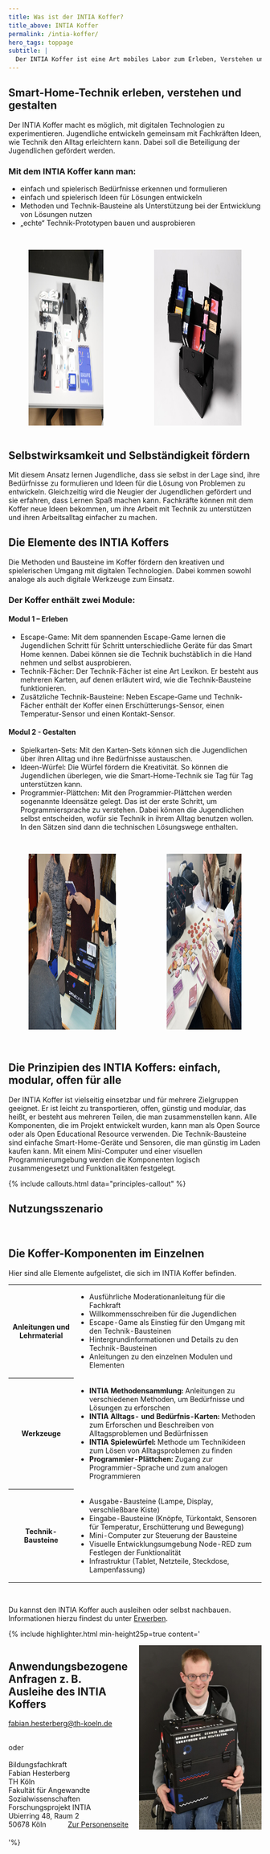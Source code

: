 ```yaml
---
title: Was ist der INTIA Koffer?
title_above: INTIA Koffer
permalink: /intia-koffer/
hero_tags: toppage
subtitle: |
  Der INTIA Koffer ist eine Art mobiles Labor zum Erleben, Verstehen und Gestalten von Smart-Home-Technologie. Er bietet einen ersten Zugang zur Welt der Technik. Der Laborkoffer enthält verschiedene Werkzeuge wie Methoden oder Technik-Bausteine, um Bedürfnisse im Alltag besser zu verstehen und Lösungen für Probleme zu entwickeln – und zu bauen!
---
```


## Smart-Home-Technik erleben, verstehen und gestalten

Der INTIA Koffer macht es möglich, mit digitalen Technologien zu experimentieren. Jugendliche entwickeln gemeinsam mit Fachkräften Ideen, wie Technik den Alltag erleichtern kann. Dabei soll die Beteiligung der Jugendlichen gefördert werden.

### Mit dem INTIA Koffer kann man:

- einfach und spielerisch Bedürfnisse erkennen und formulieren
- einfach und spielerisch Ideen für Lösungen entwickeln
- Methoden und Technik-Bausteine als Unterstützung bei der Entwicklung von Lösungen nutzen
- „echte“ Technik-Prototypen bauen und ausprobieren

<br>

<div class="columns is-centered is-desktop">
<div class="column is-offset-1">
<figure>
  <img src="/assets/img/intia-case/Escape_Game.jpg" alt="" style="height:350px;">
</figure>
</div>
<div class="column">
<figure>
  <img src="/assets/img/tools/building_blocks/koffer_4.jpg" alt="" style="height:350px;">
</figure>
</div>
</div>

## Selbstwirksamkeit und Selbständigkeit fördern

Mit diesem Ansatz lernen Jugendliche, dass sie selbst in der Lage sind, ihre Bedürfnisse zu formulieren und Ideen für die Lösung von Problemen zu entwickeln. Gleichzeitig wird die Neugier der Jugendlichen gefördert und sie erfahren, dass Lernen Spaß machen kann. Fachkräfte können mit dem Koffer neue Ideen bekommen, um ihre Arbeit mit Technik zu unterstützen und ihren Arbeitsalltag einfacher zu machen.

## Die Elemente des INTIA Koffers

Die Methoden und Bausteine im Koffer fördern den kreativen und spielerischen Umgang mit digitalen Technologien. Dabei kommen sowohl analoge als auch digitale Werkzeuge zum Einsatz.

### Der Koffer enthält zwei Module:

#### Modul 1 – Erleben

- Escape-Game: Mit dem spannenden Escape-Game lernen die Jugendlichen Schritt für Schritt unterschiedliche Geräte für das Smart Home kennen. Dabei können sie die Technik buchstäblich in die Hand nehmen und selbst ausprobieren.
- Technik-Fächer: Der Technik-Fächer ist eine Art Lexikon. Er besteht aus mehreren Karten, auf denen erläutert wird, wie die Technik-Bausteine funktionieren.
- Zusätzliche Technik-Bausteine: Neben Escape-Game und Technik-Fächer enthält der Koffer einen Erschütterungs-Sensor, einen Temperatur-Sensor und einen Kontakt-Sensor.

#### Modul 2 - Gestalten

- Spielkarten-Sets: Mit den Karten-Sets können sich die Jugendlichen über ihren Alltag und ihre Bedürfnisse austauschen.
- Ideen-Würfel: Die Würfel fördern die Kreativität. So können die Jugendlichen überlegen, wie die Smart-Home-Technik sie Tag für Tag unterstützen kann.
- Programmier-Plättchen: Mit den Programmier-Plättchen werden sogenannte Ideensätze gelegt. Das ist der erste Schritt, um Programmiersprache zu verstehen. Dabei können die Jugendlichen selbst entscheiden, wofür sie Technik in ihrem Alltag benutzen wollen. In den Sätzen sind dann die technischen Lösungswege enthalten.

<!--
<div class="columns is-centered is-desktop">
<div class="column is-offset-1">
<figure>
  <img src="/assets/img/intia-case/INTIA_KofferVisualisierung.svg" alt="" style="">
</figure>
</div>
</div>
-->

<br>

<div class="columns is-centered is-desktop">
<div class="column is-offset-1">
<figure>
  <img src="/assets/img/intia-case/intia-case-3.jpg" alt="" style="height:350px;">
</figure>
</div>
<div class="column">
<figure>
  <img src="/assets/img/intia-case/karten.jpg" alt="" style="height:350px;">
</figure>
</div>
</div>

<br>

## Die Prinzipien des INTIA Koffers: einfach, modular, offen für alle

Der INTIA Koffer ist vielseitig einsetzbar und für mehrere Zielgruppen geeignet. Er ist leicht zu transportieren, offen, günstig und modular, das heißt, er besteht aus mehreren Teilen, die man zusammenstellen kann. Alle Komponenten, die im Projekt entwickelt wurden, kann man als Open Source oder als Open Educational Resource verwenden. Die Technik-Bausteine sind einfache Smart-Home-Geräte und Sensoren, die man günstig im Laden kaufen kann. Mit einem Mini-Computer und einer visuellen Programmierumgebung werden die Komponenten logisch zusammengesetzt und Funktionalitäten festgelegt.

{% include callouts.html data="principles-callout" %}

## Nutzungsszenario

<figure>
  <img src="/assets/img/intia-case/INTIA_UseCase.svg" alt="" style="">
</figure>

## Die Koffer-Komponenten im Einzelnen

Hier sind alle Elemente aufgelistet, die sich im INTIA Koffer befinden.

<table class="tb">
    <tr>
       <th>Anleitungen und Lehrmaterial</th>
       <td>
          <ul>
          <li>Ausführliche Moderationanleitung für die Fachkraft</li>
          <li>Willkommensschreiben für die Jugendlichen</li>
          <li>Escape-Game als Einstieg für den Umgang mit den Technik-Bausteinen</li>
          <li>Hintergrundinformationen und Details zu den Technik-Bausteinen</li>
          <li>Anleitungen zu den einzelnen Modulen und Elementen</li>
          </ul>
        </td>
    </tr>
    <tr>
        <th>Werkzeuge</th>
        <td>
          <ul>
          <li><strong>INTIA Methodensammlung:</strong> Anleitungen zu verschiedenen Methoden, um Bedürfnisse und Lösungen zu erforschen</li>
          <li><strong>INTIA Alltags- und Bedürfnis-Karten:</strong> Methoden zum Erforschen und Beschreiben von Alltagsproblemen und Bedürfnissen</li>
          <li><strong>INTIA Spielewürfel:</strong> Methode um Technikideen zum Lösen von Alltagsproblemen zu finden</li>
          <li><strong>Programmier-Plättchen:</strong> Zugang zur Programmier-Sprache und zum analogen Programmieren</li>
          </ul>
        </td>
    </tr>
    <tr>
       <th>Technik-Bausteine</th>
       <td>
          <ul>
          <li>Ausgabe-Bausteine (Lampe, Display, verschließbare Kiste)</li>
          <li>Eingabe-Bausteine (Knöpfe, Türkontakt, Sensoren für Temperatur, Erschütterung und Bewegung)</li>
          <li>Mini-Computer zur Steuerung der Bausteine</li>
          <li>Visuelle Entwicklungsumgebung Node-RED zum Festlegen der Funktionalität</li>
          <li>Infrastruktur (Tablet, Netzteile, Steckdose, Lampenfassung)</li>
          </ul>
        </td>
    </tr>
</table>

<br>

Du kannst den INTIA Koffer auch ausleihen oder selbst nachbauen. Informationen hierzu findest du unter [Erwerben](/intia-koffer/erwerben/).

{% include highlighter.html min-height25p=true content='

<div class="columns">
<div class="column">

## Anwendungsbezogene Anfragen z. B. Ausleihe des INTIA Koffers

[fabian.hesterberg@th-koeln.de](mailto:fabian.hesterberg@th-koeln.de)

<br>
oder
<br>
<br>
Bildungsfachkraft
<br>
Fabian Hesterberg
<br>
TH Köln
<br>
Fakultät für Angewandte Sozialwissenschaften
<br>
Forschungsprojekt INTIA
<br>
Ubierring 48, Raum 2
<br>
50678 Köln
<a href="https://www.th-koeln.de/personen/fabian.hesterberg/" class="button is-rounded is-dark" style="float: right">
<span>Zur Personenseite</span>
<span class="icon is-small">
<i class="fas icon-external fa-xs invert"></i>
</span>
</a>
</div>
<div class="column">
<img style="height: auto;" src="/assets/img/uploads/fabian_hesterberg_small.jpg">
</div>
</div>

'%}
